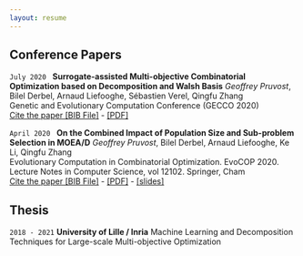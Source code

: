 ```yaml
---
layout: resume
---
```

<!-- ## To appear -->


## Conference Papers

`July 2020 `
__Surrogate-assisted Multi-objective Combinatorial Optimization based on Decomposition and Walsh Basis__
*Geoffrey Pruvost*, Bilel Derbel, Arnaud Liefooghe, Sébastien Verel, Qingfu Zhang <br>
Genetic and Evolutionary Computation Conference (GECCO 2020)<br>
[Cite the paper [BIB File]](/assets/bib/pruvost_gecco2020.bib) - [[PDF]](https://dl.acm.org/doi/epdf/10.1145/3377930.3390149) 

`April 2020 `
__On the Combined Impact of Population Size and Sub-problem Selection in MOEA/D__
*Geoffrey Pruvost*, Bilel Derbel, Arnaud Liefooghe, Ke Li, Qingfu Zhang <br>
Evolutionary Computation in Combinatorial Optimization. EvoCOP 2020. Lecture Notes in Computer Science, vol 12102. Springer, Cham  <br>
[Cite the paper [BIB File]](/assets/bib/pruvost_evocop2020.bib) - [[PDF]](https://rdcu.be/b3weL) - [[slides]](/assets/slides_evocop2020_last.pdf)


## Thesis

`2018 - 2021`
__University of Lille / Inria__
Machine Learning and Decomposition Techniques for Large-scale Multi-objective Optimization 



<!-- ### Footer

Last updated: August 2018 -->



